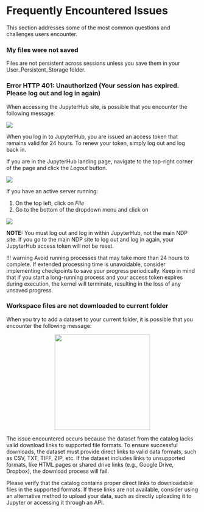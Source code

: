 # Frequently Encountered Issues

This section addresses some of the most common questions and challenges users encounter.

### My files were not saved

Files are not persistent across sessions unless you save them in your User_Persistent_Storage folder.


### Error HTTP 401: Unauthorized (Your session has expired. Please log out and log in again)

When accessing the JupyterHub site, is possible that you encounter the following message:

<img src="../images/error404.png">

When you log in to JupyterHub, you are issued an access token that remains valid for 24 hours. 
To renew your token, simply log out and log back in.

If you are in the JupyterHub landing page, navigate to the top-right corner of the page and click the 
*Logout* button.

<img src="../images/main-logout.png">

If you have an active server running:

1. On the top left, click on *File*
2. Go to the bottom of the dropdown menu and click on 

<img src="../images/jhub-logout.png">

**NOTE:** You must log out and log in within JupyterHub, not the main NDP site. If you go to the main NDP site to log out and
log in again, your JupyterHub access token will not be reset. 

!!! warning
    Avoid running processes that may take more than 24 hours to complete. If extended processing time is unavoidable, consider implementing checkpoints to save your progress periodically. Keep in mind that if you start a long-running process and your access token expires during execution, the kernel will terminate, resulting in the loss of any unsaved progress.

### Workspace files are not downloaded to current folder

When you try to add a dataset to your current folder, it is possible that you encounter the following message:

<div style="text-align: center;">
  <img src="../images/download-failed.png" width="250">
</div>

The issue encountered occurs because the dataset from the catalog lacks valid download links to supported file formats. To ensure successful downloads, the dataset must provide direct links to valid data formats, such as CSV, TXT, TIFF, ZIP, etc. If the dataset includes links to unsupported formats, like HTML pages or shared drive links (e.g., Google Drive, Dropbox), the download process will fail.

Please verify that the catalog contains proper direct links to downloadable files in the supported formats. If these links are not available, consider using an alternative method to upload your data, such as directly uploading it to Jupyter or accessing it through an API.